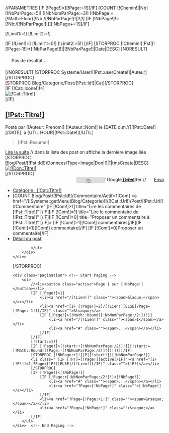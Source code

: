 //PARAMETRES
[IF [!Page!]=][!Page:=1!][/IF]
[COUNT [!Chemin!]|Nb]
[!NbParPage:=5!]
[!NbNumParPage:=3!]
[!NbPage:=[!Math::Floor([!Nb:/[!NbParPage!]!])!]!]
[IF [!NbPage!]!=[!Nb:/[!NbParPage!]!]][!NbPage+=1!][/IF]

[!Limit1:=!]
[!Limit2:=!]

[IF [!Lien!]=]
	[!Limit1:=0!]
	[!Limit2:=5!]
[/IF]
[STORPROC [!Chemin!]|Pst|[![!Page:-1!]:*[!NbParPage!]!]|[!NbParPage!]|Date|DESC]
[NORESULT]
	<div class="alert alert-info" style="margin:20px;">Pas de résultat...</div>
[/NORESULT]
	[STORPROC Systeme/User/[!Pst::userCreate!]|Auteur][/STORPROC]
	<div class="BlocPost">
		[STORPROC Blog/Categorie/Post/[!Pst::Id!]|Cat][/STORPROC]
		<div class="TitrePost">
			<div class="LigneTitrePost">
				[IF [!Cat::Icone!]!=]<div class="ImageCat"><img src="/[!Cat::Icone!]" alt="[!Cat::Titre!]" ></div>[/IF]
				<h2>
					<a href="/[!Systeme::getMenu(Blog/Categorie)!]/[!Cat::Url!]/Post/[!Pst::Url!]" title="Acc&egrave;s au d&eacute;tail de [!Pst::Titre!]">[!Pst::Titre!]</a>
				</h2>
			</div>
			<div class="LigneTitrePostDate">
				Post&eacute; par <span class="Auteur">
				[!Auteur::Prenom!] [!Auteur::Nom!]</span> le [DATE d.m.Y][!Pst::Date!][/DATE], &agrave; [UTIL HOUR][!Pst::Date!][/UTIL]
			</div>
		</div>
		<div class="Post">
			<div class="ContenuPost"><blockquote>[!Pst::Resume!]</blockquote></div>
			<a href="/[!Systeme::getMenu(Blog/Categorie)!]/[!Cat::Url!]/Post/[!Pst::Url!]" title="Acc&egrave;s au d&eacute;tail de l'article" class="btn">Lire la suite</a>
			// dans la liste des post on affiche la dernière image liée
			[STORPROC Blog/Post/[!Pst::Id!]/Donnees/Type=Image|Don|0|1|tmsCreate|DESC]
				<div class="FichPost">
					<a href="/[!Systeme::getMenu(Blog/Categorie)!]/[!Cat::Url!]/Post/[!Pst::Url!]" title="Acc&egrave;s au d&eacute;tail de l'article"><img src="/[!Don::Fichier!].mini.575x200.jpg" alt="[!Don::Titre!]"  title="[!Don::Titre!]" /></a>
				</div>
			[/STORPROC]
			<div style="overflow:hidden;padding-top:2px">
				<div style="position:relative;width:278px;height:20px;float:right;">
					// Facebook
					<div style="position:absolute; left:0; top: 0">
						<iframe src="http://www.facebook.com/plugins/like.php?href=[!Domaine!]/[!Systeme::getMenu(Blog/Categorie)!]/[!Cat::Url!]/Post/[!Pst::Url!]&amp;layout=button_count&amp;show_faces=false&amp;width=90&amp;action=like&amp;font=arial&amp;colorscheme=light&amp;height=20" scrolling="no" frameborder="0" style="border:none; overflow:hidden; width:90px; height:20px" allowTransparency="true"></iframe>
					</div>
					// Google
					<div style="position:absolute; left:90px; top: 3px">
						<script type="text/javascript">document.write('<g:plusone size="small"></g:plusone>')</script>
						<script type="text/javascript" src="https://apis.google.com/js/plusone.js">{lang: 'fr'}</script>
					</div>
					// Twitter
					<div style="position:absolute; left:145px; top: 0">
						<a href="http://twitter.com/share" class="twitter-share-button" data-count="horizontal" data-via="InfoWebMaster">Tweet</a>
						<script type="text/javascript" src="http://platform.twitter.com/widgets.js"></script>
					</div>
					// Envoyer à un ami
					<div style="position:absolute; left:247px; top: 0">
						<a class="SendFriend" href="[!Domaine!]/Envoyer-a-un-ami?C_Lien=/[!Systeme::getMenu(Blog/Categorie)!]/[!Cat::Url!]/Post/[!Pst::Url!]">Envoyer à un ami</a>
						</div>
				</div>
			</div>
			<ul >
				<li><a href="/[!Systeme::getMenu(Blog/Categorie)!]/[!Cat::Url!]" title="Acc&egrave;s &agrave; la cat&eacute;gorie [!Cat::Titre!]">Cat&eacute;gorie : [!Cat::Titre!]</a></li>
				<li>
					[COUNT Blog/Post/[!Pst::Id!]/Commentaire/Actif=1|Com]
					<a href="/[!Systeme::getMenu(Blog/Categorie)!]/[!Cat::Url!]/Post/[!Pst::Url!]#Commentaire" [IF [!Com!]>1] title="Lire les commentaires de [!Pst::Titre!]" [/IF][IF [!Com!]=1] title="Lire le commentaire de [!Pst::Titre!]" [/IF][IF [!Com!]=0] title="Proposer un commentaire &agrave; [!Pst::Titre!]" [/IF]>
						[IF [!Com!]>1][!Com!] commentaires[/IF][IF [!Com!]=1][!Com!] commentaire[/IF]
						[IF [!Com!]=0]Proposer un commentaire[/IF]
					</a>
				</li>
				<li style="border-right:none;">
					<a href="/[!Systeme::getMenu(Blog/Categorie)!]/[!Cat::Url!]/Post/[!Pst::Url!]" title="Acc&egrave;s au d&eacute;tail de l'article">D&eacute;tail du post</a>
				</li>
		
			</ul>
		</div>
	</div>
[/STORPROC]
<div class="fluid-container">
	
	<div class="pagination"> <!-- Start Paging --> 
		<ul>
			//<li><button class="active">Page 1 sur [!NbPage!] </button></li> 
			[IF [!Page!]>1]
				<li><a href="/[!Lien!]" class=""><span>&laquo;</span></a></li>
				<li><a href="[IF [!Page!]=2]/[!Lien!][ELSE]?Page=[!Page:-1!][/IF]" class="">&lsaquo;</a>
				[IF [!Page!]>[!Math::Round([!NbNumParPage:/2!])!]]
					<li><a href="/[!Lien!]" class=""><span>1</span></a></li> 
					<li><a href="#" class=""><span>...</span></a></li> 
				[/IF]
			[/IF]
			[!start:=1!]
			[IF [!Page!]>[!start:+[!NbNumParPage:/2!]!]][!start:=[!Math::Round([!Page:-[!NbNumParPage:/2!]!])!]!][/IF]
			[STORPROC [!NbPage:+1!]|P|[!start!]|[!NbNumParPage!]]
			<li class=" [IF [!P!]=[!Page!]]active[/IF]"><a href="[IF [!P!]!=1]?Page=[!P!][ELSE]/[!Lien!][/IF]" class="">[!P!]</a></li> 
			[/STORPROC]
			[IF [!Page!]<[!NbPage!]]
				[IF [!Page:+[!NbNumParPage:/2!]!]<[!NbPage!]]
					<li><a href="#" class=""><span>...</span></a></li> 
					<li><a href="?Page=[!NbPage!]" class="">[!NbPage!]</a></li> 
				[/IF]
				<li><a href="?Page=[!Page:+1!]" class=""><span>&rsaquo;</span></a></li> 
				<li><a href="?Page=[!NbPage!]" class="">&raquo;</a></li> 
			[/IF] 
		</ul>
	</div>	<!-- End Paging -->
</div>
